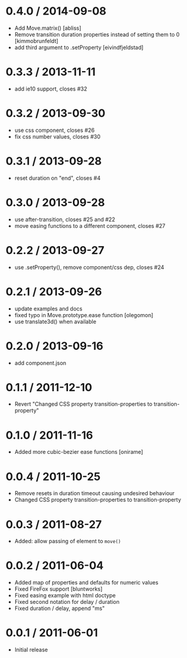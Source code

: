 
0.4.0 / 2014-09-08
==================

 * Add Move.matrix() [abliss]
 * Remove transition duration properties instead of setting them to 0 [kimmobrunfeldt]
 * add third argument to .setProperty [eivindfjeldstad]

0.3.3 / 2013-11-11
==================

 * add ie10 support, closes #32

0.3.2 / 2013-09-30
==================

 * use css component, closes #26
 * fix css number values, closes #30

0.3.1 / 2013-09-28
==================

 * reset duration on "end", closes #4

0.3.0 / 2013-09-28
==================

 * use after-transition, closes #25 and #22
 * move easing functions to a different component, closes #27

0.2.2 / 2013-09-27
==================

 * use .setProperty(), remove component/css dep, closes #24

0.2.1 / 2013-09-26
==================

 * update examples and docs
 * fixed typo in Move.prototype.ease function [olegomon]
 * use translate3d() when available

0.2.0 / 2013-09-16
==================

 * add component.json

0.1.1 / 2011-12-10
==================

  * Revert "Changed CSS property transition-properties to transition-property"

0.1.0 / 2011-11-16
==================

  * Added more cubic-bezier ease functions [onirame]

0.0.4 / 2011-10-25
==================

  * Remove resets in duration timeout causing undesired behaviour
  * Changed CSS property transition-properties to transition-property

0.0.3 / 2011-08-27
==================

  * Added: allow passing of element to `move()`

0.0.2 / 2011-06-04
==================

  * Added map of properties and defaults for numeric values
  * Fixed FireFox support [bluntworks]
  * Fixed easing example with html doctype
  * Fixed second notation for delay / duration
  * Fixed duration / delay, append "ms"

0.0.1 / 2011-06-01
==================

  * Initial release
